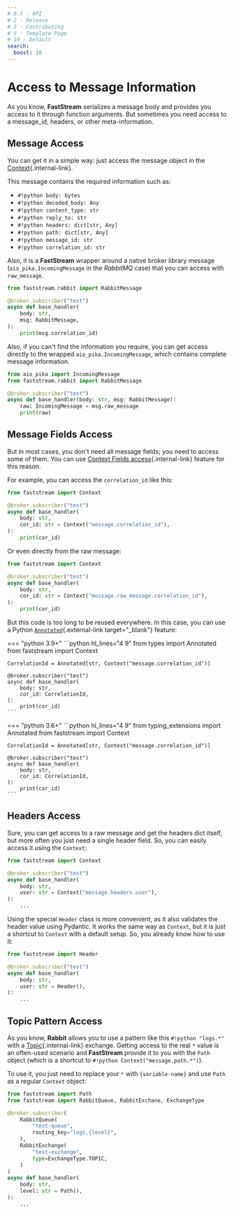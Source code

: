 ```yaml
---
# 0.5 - API
# 2 - Release
# 3 - Contributing
# 5 - Template Page
# 10 - Default
search:
  boost: 10
---
```


# Access to Message Information

As you know, **FastStream** serializes a message body and provides you access to it through function arguments. But sometimes you need access to a message_id, headers, or other meta-information.

## Message Access

You can get it in a simple way: just access the message object in the [Context](../getting-started/context/existed.md){.internal-link}.

This message contains the required information such as:

* `#!python body: bytes`
* `#!python decoded_body: Any`
* `#!python content_type: str`
* `#!python reply_to: str`
* `#!python headers: dict[str, Any]`
* `#!python path: dict[str, Any]`
* `#!python message_id: str`
* `#!python correlation_id: str`


Also, it is a **FastStream** wrapper around a native broker library message (`aio_pika.IncomingMessage` in the *RabbitMQ* case) that you can access with `raw_message`.

```python hl_lines="1 6"
from faststream.rabbit import RabbitMessage

@broker.subscriber("test")
async def base_handler(
    body: str,
    msg: RabbitMessage,
):
    print(msg.correlation_id)
```

Also, if you can't find the information you require, you can get access directly to the wrapped `aio_pika.IncomingMessage`, which contains complete message information.

```python hl_lines="6"
from aio_pika import IncomingMessage
from faststream.rabbit import RabbitMessage

@broker.subscriber("test")
async def base_handler(body: str, msg: RabbitMessage):
    raw: IncomingMessage = msg.raw_message
    print(raw)
```

## Message Fields Access

But in most cases, you don't need all message fields; you need to access some of them. You can use [Context Fields access](../getting-started/context/fields.md){.internal-link} feature for this reason.

For example, you can access the `correlation_id` like this:

```python hl_lines="6"
from faststream import Context

@broker.subscriber("test")
async def base_handler(
    body: str,
    cor_id: str = Context("message.correlation_id"),
):
    print(cor_id)
```

Or even directly from the raw message:

```python hl_lines="6"
from faststream import Context

@broker.subscriber("test")
async def base_handler(
    body: str,
    cor_id: str = Context("message.raw_message.correlation_id"),
):
    print(cor_id)
```

But this code is too long to be reused everywhere. In this case, you can use a Python [`Annotated`](https://docs.python.org/3/library/typing.html#typing.Annotated){.external-link target="_blank"} feature:

=== "python 3.9+"
    ```python hl_lines="4 9"
    from types import Annotated
    from faststream import Context

    CorrelationId = Annotated[str, Context("message.correlation_id")]

    @broker.subscriber("test")
    async def base_handler(
        body: str,
        cor_id: CorrelationId,
    ):
        print(cor_id)
    ```

=== "python 3.6+"
    ```python hl_lines="4 9"
    from typing_extensions import Annotated
    from faststream import Context

    CorrelationId = Annotated[str, Context("message.correlation_id")]

    @broker.subscriber("test")
    async def base_handler(
        body: str,
        cor_id: CorrelationId,
    ):
        print(cor_id)
    ```


## Headers Access

Sure, you can get access to a raw message and get the headers dict itself, but more often you just need a single header field. So, you can easily access it using the `Context`:

```python hl_lines="6"
from faststream import Context

@broker.subscriber("test")
async def base_handler(
    body: str,
    user: str = Context("message.headers.user"),
):
    ...
```

Using the special `Header` class is more convenient, as it also validates the header value using Pydantic. It works the same way as `Context`, but it is just a shortcut to `Context` with a default setup. So, you already know how to use it:

```python hl_lines="6"
from faststream import Header

@broker.subscriber("test")
async def base_handler(
    body: str,
    user: str = Header(),
):
    ...
```


## Topic Pattern Access

As you know, **Rabbit** allows you to use a pattern like this `#!python "logs.*"` with a [Topic](./examples/topic.md){.internal-link} exchange. Getting access to the real `*` value is an often-used scenario and **FastStream** provide it to you with the `Path` object (which is a shortcut to `#!python Context("message.path.*")`).

To use it, you just need to replace your `*` with `{variable-name}` and use `Path` as a regular `Context` object:

```python hl_lines="7 11 16"
from faststream import Path
from faststream import RabbitQueue, RabbitExchane, ExchangeType

@broker.subscriber(
    RabbitQueue(
        "test-queue",
        routing_key="logs.{level}",
    ),
    RabbitExchange(
        "test-exchange",
        type=ExchangeType.TOPIC,
    )
)
async def base_handler(
    body: str,
    level: str = Path(),
):
    ...
```
